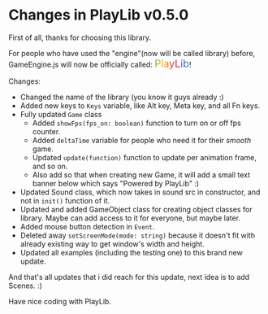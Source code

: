 # Changes in PlayLib v0.5.0

First of all, thanks for choosing this library.

For people who have used the "engine"(now will be called library) before, GameEngine.js will now be officially called: <span style="font-size: 20px; background-image: linear-gradient(to right, #61BB46, #FDB827, #E03A3E, #963D97, #009DDC);-webkit-background-clip: text; -webkit-text-fill-color: transparent">PlayLib</span>!

Changes:

- Changed the name of the library (you know it guys already :)
- Added new keys to `Keys` variable, like Alt key, Meta key, and all Fn keys.
- Fully updated `Game` class
    - Added `showFps(fps_on: boolean)` function to turn on or off fps counter.
    - Added `deltaTime` variable for people who need it for their *smooth* game.
    - Updated `update(function)` function to update per animation frame, and so on.
    - Also add so that when creating new Game, it will add a small text banner below which says "Powered by PlayLib" :)
- Updated Sound class, which now takes in sound src in constructor, and not in `init()` function of it.
- Updated and added GameObject class for creating object classes for library. Maybe can add access to it for everyone, but maybe later.
- Added mouse button detection in `Event`.
- Deleted away `setScreenMode(mode: string)` because it doesn't fit with already existing way to get window's width and height.
- Updated all examples (including the testing one) to this brand new update.


And that's all updates that i did reach for this update, next idea is to add Scenes. :)

Have nice coding with PlayLib.